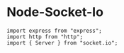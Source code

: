 # Node-Socket-Io

```
import express from "express";
import http from "http";
import { Server } from "socket.io";
```
